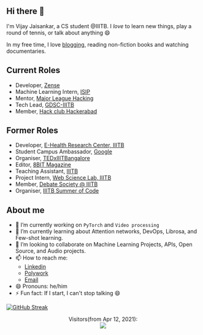 ## Hi there 👋

I'm Vijay Jaisankar, a CS student @IIITB. I _love_ to learn new things, play a round of tennis, or talk about anything 😄  

In my free time, I love [blogging](https://hundred-words-or-less.blogspot.com/), reading non-fiction books and watching documentaries. 

## Current Roles  
- Developer, [Zense](https://zense.co.in/)
- Machine Learning Intern, [ISIP](https://iiitb.ac.in)
- Mentor, [Major League Hacking](https://mlh.io/)
- Tech Lead, [GDSC-IIITB](https://gdsc.community.dev/international-institute-of-information-technology-iiit-bangalore/)
- Member, [Hack club Hackerabad](https://hackerabad.hackclub.com/)

## Former Roles
- Developer, [E-Health Research Center, IIITB](https://ehrc.iiitb.ac.in/)
- Student Campus Ambassador, [Google](https://careers.google.com/students/)
- Organiser, [TEDxIIITBangalore](https://linktr.ee/tedxiiitbangalore2021)
- Editor, [8BIT Magazine](https://8bit.pythonanywhere.com/)
- Teaching Assistant, [IIITB](https://www.iiitb.ac.in/)
- Project Intern, [Web Science Lab, IIITB](https://github.com/WSL-IIITB)
- Member, [Debate Society @ IIITB](https://www.iiitb.ac.in/committees-clubs/clubs/debate-club)
- Organiser, [IIITB Summer of Code](https://linktr.ee/iiitbsoc)



<!--
**vijay-jaisankar/vijay-jaisankar** is a ✨ _special_ ✨ repository because its `README.md` (this file) appears on your GitHub profile.

Here are some ideas to get you started:

- 🔭 I’m currently working on ...
- 🌱 I’m currently learning ...
- 👯 I’m looking to collaborate on ...
- 🤔 I’m looking for help with ...
- 💬 Ask me about ...
- 📫 How to reach me: ...
- 😄 Pronouns: ...
- ⚡ Fun fact: ...
-->

## About me

- 🔭 I’m currently working on `PyTorch` and `Video processing`
- 🌱 I’m currently learning about Attention networks, DevOps, Librosa, and Few-shot learning.
- 👯 I’m looking to collaborate on Machine Learning Projects, APIs, Open Source, and Audio projects.
- 📫 How to reach me: 
  - [Linkedin](https://www.linkedin.com/in/vijay-jaisankar/) 
  - [Polywork](https://www.polywork.com/vijayjaisankar)
  -  [Email](mailto:vijayjaisankar.vj@gmail.com)
- 😄 Pronouns: he/him
- ⚡ Fun fact: If I start, I can't stop talking 😄


<!-- [![Top Langs](https://github-readme-stats.vercel.app/api/top-langs/?username=vijay-jaisankar&theme=radical&show_icons=true)](https://github.com/anuraghazra/github-readme-stats) -->

[![GitHub Streak](https://github-readme-streak-stats.herokuapp.com/?user=vijay-jaisankar&theme=radical)](https://git.io/streak-stats)



<p align="center"> 
  Visitors(from Apr 12, 2021):<br>
  <img src="https://profile-counter.glitch.me/vijay-jaisankar/count.svg" />
</p>




  
  

